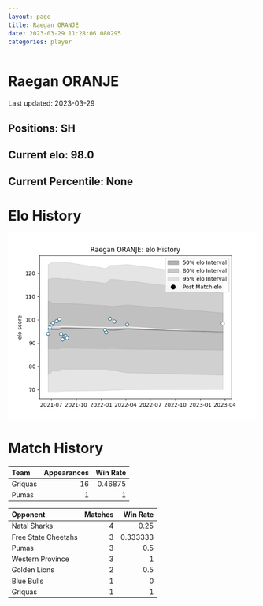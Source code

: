 ```yaml
---  
layout: page  
title: Raegan ORANJE  
date: 2023-03-29 11:28:06.080295  
categories: player  
---
```

# Raegan ORANJE


Last updated: 2023-03-29
## Positions: SH

## Current elo: 98.0

## Current Percentile: None

# Elo History


![elo history](history_RaeganORANJE.png)
# Match History


| Team    |   Appearances |   Win Rate |
|:--------|--------------:|-----------:|
| Griquas |            16 |    0.46875 |
| Pumas   |             1 |    1       |

| Opponent            |   Matches |   Win Rate |
|:--------------------|----------:|-----------:|
| Natal Sharks        |         4 |   0.25     |
| Free State Cheetahs |         3 |   0.333333 |
| Pumas               |         3 |   0.5      |
| Western Province    |         3 |   1        |
| Golden Lions        |         2 |   0.5      |
| Blue Bulls          |         1 |   0        |
| Griquas             |         1 |   1        |
